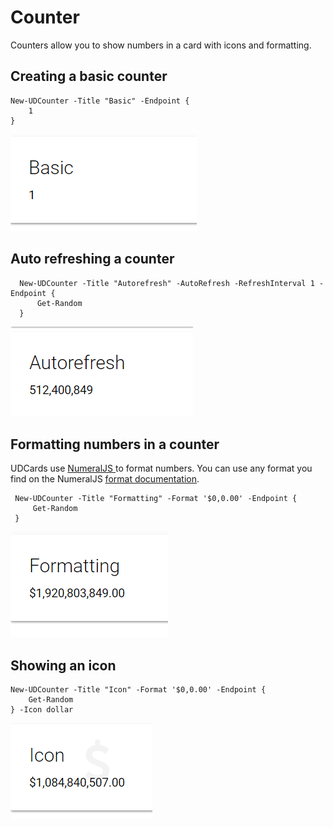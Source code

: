 # Counter

Counters allow you to show numbers in a card with icons and formatting. 

## Creating a basic counter

```text
New-UDCounter -Title "Basic" -Endpoint {
    1
}
```

![](../.gitbook/assets/image%20%2825%29.png)

## Auto refreshing a counter

```text
  New-UDCounter -Title "Autorefresh" -AutoRefresh -RefreshInterval 1 -Endpoint {
      Get-Random 
  }
```

![Autorefreshing counter](../.gitbook/assets/card.gif)

## Formatting numbers in a counter

UDCards use [NumeralJS ](http://numeraljs.com/)to format numbers. You can use any format you find on the NumeralJS [format documentation](http://numeraljs.com/#format).

```text
 New-UDCounter -Title "Formatting" -Format '$0,0.00' -Endpoint {
     Get-Random 
 }
```

![](../.gitbook/assets/image%20%2819%29.png)

## Showing an icon

```text
New-UDCounter -Title "Icon" -Format '$0,0.00' -Endpoint {
    Get-Random 
} -Icon dollar
```

![](../.gitbook/assets/image%20%2814%29.png)

